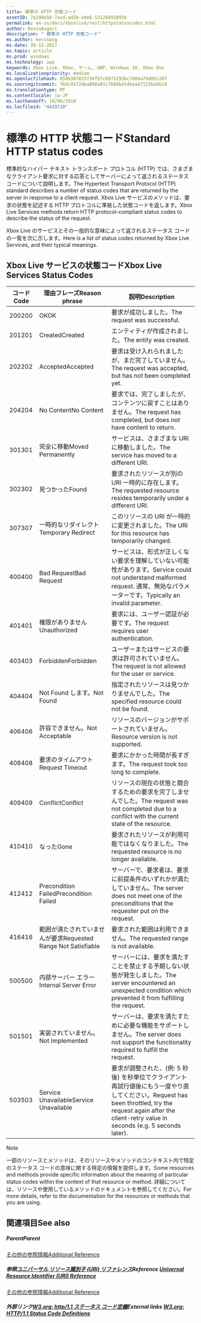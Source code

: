 ```yaml
---
title: 標準の HTTP 状態コード
assetID: 7a19de56-7acd-ad2b-e8e6-53126991093b
permalink: en-us/docs/xboxlive/rest/httpstatuscodes.html
author: KevinAsgari
description: " 標準の HTTP 状態コード"
ms.author: kevinasg
ms.date: 20-12-2017
ms.topic: article
ms.prod: windows
ms.technology: uwp
keywords: Xbox Live, Xbox, ゲーム, UWP, Windows 10, Xbox One
ms.localizationpriority: medium
ms.openlocfilehash: 856b387825734fb7c6973293bc7004a79d05c207
ms.sourcegitcommit: fbdc9372dea898a01c7686be54bea47125bab6c0
ms.translationtype: MT
ms.contentlocale: ja-JP
ms.lasthandoff: 10/08/2018
ms.locfileid: "4419710"
---
```

# <a name="standard-http-status-codes"></a><span data-ttu-id="bc958-104">標準の HTTP 状態コード</span><span class="sxs-lookup"><span data-stu-id="bc958-104">Standard HTTP status codes</span></span>
 
<span data-ttu-id="bc958-105">標準的なハイパー テキスト トランスポート プロトコル (HTTP) では、さまざまなクライアント要求に対する応答としてサーバーによって返されるステータス コードについて説明します。</span><span class="sxs-lookup"><span data-stu-id="bc958-105">The Hypertext Transport Protocol (HTTP) standard describes a number of status codes that are returned by the server in response to a client request.</span></span> <span data-ttu-id="bc958-106">Xbox Live サービスのメソッドは、要求の状態を記述する HTTP プロトコルに準拠した状態コードを返します。</span><span class="sxs-lookup"><span data-stu-id="bc958-106">Xbox Live Services methods return HTTP protocol-compliant status codes to describe the status of the request.</span></span>
 
<span data-ttu-id="bc958-107">Xbox Live のサービスとその一般的な意味によって返されるステータス コードの一覧を次に示します。</span><span class="sxs-lookup"><span data-stu-id="bc958-107">Here is a list of status codes returned by Xbox Live Services, and their typical meanings.</span></span>
 
<a id="ID4EAB"></a>

 
## <a name="xbox-live-services-status-codes"></a><span data-ttu-id="bc958-108">Xbox Live サービスの状態コード</span><span class="sxs-lookup"><span data-stu-id="bc958-108">Xbox Live Services Status Codes</span></span>
 
| <span data-ttu-id="bc958-109">コード</span><span class="sxs-lookup"><span data-stu-id="bc958-109">Code</span></span>| <span data-ttu-id="bc958-110">理由フレーズ</span><span class="sxs-lookup"><span data-stu-id="bc958-110">Reason phrase</span></span>| <span data-ttu-id="bc958-111">説明</span><span class="sxs-lookup"><span data-stu-id="bc958-111">Description</span></span>| 
| --- | --- | --- | 
| <span data-ttu-id="bc958-112">200</span><span class="sxs-lookup"><span data-stu-id="bc958-112">200</span></span>| <span data-ttu-id="bc958-113">OK</span><span class="sxs-lookup"><span data-stu-id="bc958-113">OK</span></span>| <span data-ttu-id="bc958-114">要求が成功しました。</span><span class="sxs-lookup"><span data-stu-id="bc958-114">The request was successful.</span></span>| 
| <span data-ttu-id="bc958-115">201</span><span class="sxs-lookup"><span data-stu-id="bc958-115">201</span></span>| <span data-ttu-id="bc958-116">Created</span><span class="sxs-lookup"><span data-stu-id="bc958-116">Created</span></span>| <span data-ttu-id="bc958-117">エンティティが作成されました。</span><span class="sxs-lookup"><span data-stu-id="bc958-117">The entity was created.</span></span>| 
| <span data-ttu-id="bc958-118">202</span><span class="sxs-lookup"><span data-stu-id="bc958-118">202</span></span>| <span data-ttu-id="bc958-119">Accepted</span><span class="sxs-lookup"><span data-stu-id="bc958-119">Accepted</span></span>| <span data-ttu-id="bc958-120">要求は受け入れられましたが、まだ完了していません。</span><span class="sxs-lookup"><span data-stu-id="bc958-120">The request was accepted, but has not been completed yet.</span></span>| 
| <span data-ttu-id="bc958-121">204</span><span class="sxs-lookup"><span data-stu-id="bc958-121">204</span></span>| <span data-ttu-id="bc958-122">No Content</span><span class="sxs-lookup"><span data-stu-id="bc958-122">No Content</span></span>| <span data-ttu-id="bc958-123">要求では、完了しましたが、コンテンツに戻すことはありません。</span><span class="sxs-lookup"><span data-stu-id="bc958-123">The request has completed, but does not have content to return.</span></span>| 
| <span data-ttu-id="bc958-124">301</span><span class="sxs-lookup"><span data-stu-id="bc958-124">301</span></span>| <span data-ttu-id="bc958-125">完全に移動</span><span class="sxs-lookup"><span data-stu-id="bc958-125">Moved Permanently</span></span>| <span data-ttu-id="bc958-126">サービスは、さまざまな URI に移動しました。</span><span class="sxs-lookup"><span data-stu-id="bc958-126">The service has moved to a different URI.</span></span>| 
| <span data-ttu-id="bc958-127">302</span><span class="sxs-lookup"><span data-stu-id="bc958-127">302</span></span>| <span data-ttu-id="bc958-128">見つかった</span><span class="sxs-lookup"><span data-stu-id="bc958-128">Found</span></span>| <span data-ttu-id="bc958-129">要求されたリソースが別の URI 一時的に存在します。</span><span class="sxs-lookup"><span data-stu-id="bc958-129">The requested resource resides temporarily under a different URI.</span></span>| 
| <span data-ttu-id="bc958-130">307</span><span class="sxs-lookup"><span data-stu-id="bc958-130">307</span></span>| <span data-ttu-id="bc958-131">一時的なリダイレクト</span><span class="sxs-lookup"><span data-stu-id="bc958-131">Temporary Redirect</span></span>| <span data-ttu-id="bc958-132">このリソースの URI が一時的に変更されました。</span><span class="sxs-lookup"><span data-stu-id="bc958-132">The URI for this resource has temporarily changed.</span></span>| 
| <span data-ttu-id="bc958-133">400</span><span class="sxs-lookup"><span data-stu-id="bc958-133">400</span></span>| <span data-ttu-id="bc958-134">Bad Request</span><span class="sxs-lookup"><span data-stu-id="bc958-134">Bad Request</span></span>| <span data-ttu-id="bc958-135">サービスは、形式が正しくない要求を理解していない可能性があります。</span><span class="sxs-lookup"><span data-stu-id="bc958-135">Service could not understand malformed request.</span></span> <span data-ttu-id="bc958-136">通常、無効なパラメーターです。</span><span class="sxs-lookup"><span data-stu-id="bc958-136">Typically an invalid parameter.</span></span>| 
| <span data-ttu-id="bc958-137">401</span><span class="sxs-lookup"><span data-stu-id="bc958-137">401</span></span>| <span data-ttu-id="bc958-138">権限がありません</span><span class="sxs-lookup"><span data-stu-id="bc958-138">Unauthorized</span></span>| <span data-ttu-id="bc958-139">要求には、ユーザー認証が必要です。</span><span class="sxs-lookup"><span data-stu-id="bc958-139">The request requires user authentication.</span></span>| 
| <span data-ttu-id="bc958-140">403</span><span class="sxs-lookup"><span data-stu-id="bc958-140">403</span></span>| <span data-ttu-id="bc958-141">Forbidden</span><span class="sxs-lookup"><span data-stu-id="bc958-141">Forbidden</span></span>| <span data-ttu-id="bc958-142">ユーザーまたはサービスの要求は許可されていません。</span><span class="sxs-lookup"><span data-stu-id="bc958-142">The request is not allowed for the user or service.</span></span>| 
| <span data-ttu-id="bc958-143">404</span><span class="sxs-lookup"><span data-stu-id="bc958-143">404</span></span>| <span data-ttu-id="bc958-144">Not Found します。</span><span class="sxs-lookup"><span data-stu-id="bc958-144">Not Found</span></span>| <span data-ttu-id="bc958-145">指定されたリソースは見つかりませんでした。</span><span class="sxs-lookup"><span data-stu-id="bc958-145">The specified resource could not be found.</span></span>| 
| <span data-ttu-id="bc958-146">406</span><span class="sxs-lookup"><span data-stu-id="bc958-146">406</span></span>| <span data-ttu-id="bc958-147">許容できません。</span><span class="sxs-lookup"><span data-stu-id="bc958-147">Not Acceptable</span></span>| <span data-ttu-id="bc958-148">リソースのバージョンがサポートされていません。</span><span class="sxs-lookup"><span data-stu-id="bc958-148">Resource version is not supported.</span></span>| 
| <span data-ttu-id="bc958-149">408</span><span class="sxs-lookup"><span data-stu-id="bc958-149">408</span></span>| <span data-ttu-id="bc958-150">要求のタイムアウト</span><span class="sxs-lookup"><span data-stu-id="bc958-150">Request Timeout</span></span>| <span data-ttu-id="bc958-151">要求にかかった時間が長すぎます。</span><span class="sxs-lookup"><span data-stu-id="bc958-151">The request took too long to complete.</span></span>| 
| <span data-ttu-id="bc958-152">409</span><span class="sxs-lookup"><span data-stu-id="bc958-152">409</span></span>| <span data-ttu-id="bc958-153">Conflict</span><span class="sxs-lookup"><span data-stu-id="bc958-153">Conflict</span></span>| <span data-ttu-id="bc958-154">リソースの現在の状態と競合するための要求を完了しませんでした。</span><span class="sxs-lookup"><span data-stu-id="bc958-154">The request was not completed due to a conflict with the current state of the resource.</span></span>| 
| <span data-ttu-id="bc958-155">410</span><span class="sxs-lookup"><span data-stu-id="bc958-155">410</span></span>| <span data-ttu-id="bc958-156">なった</span><span class="sxs-lookup"><span data-stu-id="bc958-156">Gone</span></span>| <span data-ttu-id="bc958-157">要求されたリソースが利用可能ではなくなりました。</span><span class="sxs-lookup"><span data-stu-id="bc958-157">The requested resource is no longer available.</span></span>| 
| <span data-ttu-id="bc958-158">412</span><span class="sxs-lookup"><span data-stu-id="bc958-158">412</span></span>| <span data-ttu-id="bc958-159">Precondition Failed</span><span class="sxs-lookup"><span data-stu-id="bc958-159">Precondition Failed</span></span>| <span data-ttu-id="bc958-160">サーバーで、要求者は、要求に前提条件のいずれかが満たしていません。</span><span class="sxs-lookup"><span data-stu-id="bc958-160">The server does not meet one of the preconditions that the requester put on the request.</span></span>| 
| <span data-ttu-id="bc958-161">416</span><span class="sxs-lookup"><span data-stu-id="bc958-161">416</span></span>| <span data-ttu-id="bc958-162">範囲が満たされていませんが要求</span><span class="sxs-lookup"><span data-stu-id="bc958-162">Requested Range Not Satisfiable</span></span>| <span data-ttu-id="bc958-163">要求された範囲は利用できません。</span><span class="sxs-lookup"><span data-stu-id="bc958-163">The requested range is not available.</span></span>| 
| <span data-ttu-id="bc958-164">500</span><span class="sxs-lookup"><span data-stu-id="bc958-164">500</span></span>| <span data-ttu-id="bc958-165">内部サーバー エラー</span><span class="sxs-lookup"><span data-stu-id="bc958-165">Internal Server Error</span></span>| <span data-ttu-id="bc958-166">サーバーには、要求を満たすことを禁止する予期しない状態が発生しました。</span><span class="sxs-lookup"><span data-stu-id="bc958-166">The server encountered an unexpected condition which prevented it from fulfilling the request.</span></span>| 
| <span data-ttu-id="bc958-167">501</span><span class="sxs-lookup"><span data-stu-id="bc958-167">501</span></span>| <span data-ttu-id="bc958-168">実装されていません。</span><span class="sxs-lookup"><span data-stu-id="bc958-168">Not Implemented</span></span>| <span data-ttu-id="bc958-169">サーバーは、要求を満たすために必要な機能をサポートしません。</span><span class="sxs-lookup"><span data-stu-id="bc958-169">The server does not support the functionality required to fulfill the request.</span></span>| 
| <span data-ttu-id="bc958-170">503</span><span class="sxs-lookup"><span data-stu-id="bc958-170">503</span></span>| <span data-ttu-id="bc958-171">Service Unavailable</span><span class="sxs-lookup"><span data-stu-id="bc958-171">Service Unavailable</span></span>| <span data-ttu-id="bc958-172">要求が調整された、(例: 5 秒後) を秒単位でクライアント再試行値後にもう一度やり直してください。</span><span class="sxs-lookup"><span data-stu-id="bc958-172">Request has been throttled, try the request again after the client-retry value in seconds (e.g. 5 seconds later).</span></span>| 
 

> [!NOTE] 
> <span data-ttu-id="bc958-173">一部のリソースとメソッドは、そのリソースやメソッドのコンテキスト内で特定のステータス コードの意味に関する特定の情報を提供します。</span><span class="sxs-lookup"><span data-stu-id="bc958-173">Some resources and methods provide specific information about the meaning of particular status codes within the context of that resource or method.</span></span> <span data-ttu-id="bc958-174">詳細については、リソースや使用しているメソッドのドキュメントを参照してください。</span><span class="sxs-lookup"><span data-stu-id="bc958-174">For more details, refer to the documentation for the resources or methods that you are using.</span></span> 

  
<a id="ID4E3BAC"></a>

 
## <a name="see-also"></a><span data-ttu-id="bc958-175">関連項目</span><span class="sxs-lookup"><span data-stu-id="bc958-175">See also</span></span>
 
<a id="ID4E5BAC"></a>

 
##### <a name="parent"></a><span data-ttu-id="bc958-176">Parent</span><span class="sxs-lookup"><span data-stu-id="bc958-176">Parent</span></span>  

[<span data-ttu-id="bc958-177">その他の参照情報</span><span class="sxs-lookup"><span data-stu-id="bc958-177">Additional Reference</span></span>](atoc-xboxlivews-reference-additional.md)

  
<a id="ID4EKCAC"></a>

 
##### <a name="reference--universal-resource-identifier-uri-referenceuriatoc-xboxlivews-reference-urismd"></a><span data-ttu-id="bc958-178">参照[ユニバーサル リソース識別子 (URI) リファレンス](../uri/atoc-xboxlivews-reference-uris.md)</span><span class="sxs-lookup"><span data-stu-id="bc958-178">Reference  [Universal Resource Identifier (URI) Reference](../uri/atoc-xboxlivews-reference-uris.md)</span></span>

 [<span data-ttu-id="bc958-179">その他の参照情報</span><span class="sxs-lookup"><span data-stu-id="bc958-179">Additional Reference</span></span>](atoc-xboxlivews-reference-additional.md)

  
<a id="ID4EZCAC"></a>

 
##### <a name="external-links--w3org-http11-status-code-definitionshttpwwww3orgprotocolsrfc2616rfc2616-sec10htmlsec10"></a><span data-ttu-id="bc958-180">外部リンク[W3.org: http/1.1 ステータス コード定義](http://www.w3.org/Protocols/rfc2616/rfc2616-sec10.html#sec10)</span><span class="sxs-lookup"><span data-stu-id="bc958-180">External links  [W3.org: HTTP/1.1 Status Code Definitions](http://www.w3.org/Protocols/rfc2616/rfc2616-sec10.html#sec10)</span></span>

   